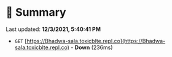 # 📖 Summary
Last updated: **12/3/2021, 5:40:41 PM**

- `GET` [https://Bhadwa-sala.toxicblte.repl.co](https://Bhadwa-sala.toxicblte.repl.co) - **Down** (236ms)
